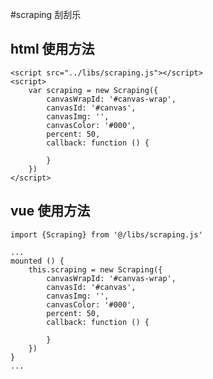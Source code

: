 #scraping 刮刮乐

## html 使用方法 


	<script src="../libs/scraping.js"></script>
	<script>
		var scraping = new Scraping({
			canvasWrapId: '#canvas-wrap',
			canvasId: '#canvas',
			canvasImg: '',
			canvasColor: '#000',
			percent: 50,
			callback: function () {

			}
		})
	</script>

## vue 使用方法

	import {Scraping} from '@/libs/scraping.js'

	...
	mounted () {
		this.scraping = new Scraping({
			canvasWrapId: '#canvas-wrap',
			canvasId: '#canvas',
			canvasImg: '',
			canvasColor: '#000',
			percent: 50,
			callback: function () {

			}
		})
	}
	...